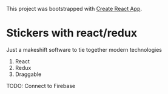This project was bootstrapped with [Create React App](https://github.com/facebookincubator/create-react-app).

# Stickers with react/redux

Just a makeshift software to tie together modern technologies

1. React
2. Redux
3. Draggable

TODO: Connect to Firebase